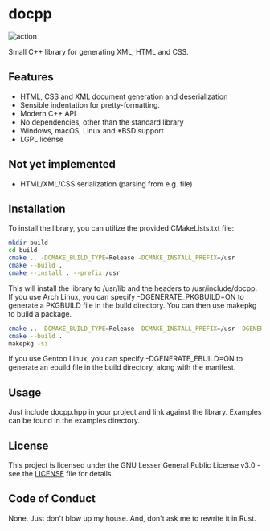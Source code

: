# docpp

![action](https://github.com/speediegq/docpp/actions/workflows/cmake-multi-platform.yml/badge.svg)

Small C++ library for generating XML, HTML and CSS.

## Features

- HTML, CSS and XML document generation and deserialization
- Sensible indentation for pretty-formatting.
- Modern C++ API
- No dependencies, other than the standard library
- Windows, macOS, Linux and *BSD support
- LGPL license

## Not yet implemented

- HTML/XML/CSS serialization (parsing from e.g. file)

## Installation

To install the library, you can utilize the provided CMakeLists.txt file:

```sh
mkdir build
cd build
cmake .. -DCMAKE_BUILD_TYPE=Release -DCMAKE_INSTALL_PREFIX=/usr
cmake --build .
cmake --install . --prefix /usr
```

This will install the library to /usr/lib and the headers to /usr/include/docpp.
If you use Arch Linux, you can specify -DGENERATE_PKGBUILD=ON to generate a PKGBUILD file in the build directory. You can then use makepkg to build a package.

```sh
cmake .. -DCMAKE_BUILD_TYPE=Release -DCMAKE_INSTALL_PREFIX=/usr -DGENERATE_PKGBUILD=ON
cmake --build .
makepkg -si
```

If you use Gentoo Linux, you can specify -DGENERATE_EBUILD=ON to generate an ebuild file in the build directory, along with the manifest.

## Usage

Just include docpp.hpp in your project and link against the library. Examples can be found in the examples directory.

## License

This project is licensed under the GNU Lesser General Public License v3.0 - see the [LICENSE](LICENSE) file for details.

## Code of Conduct

None. Just don't blow up my house. And, don't ask me to rewrite it in Rust.
